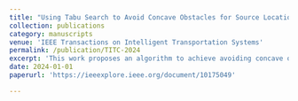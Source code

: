 ```yaml
---
title: "Using Tabu Search to Avoid Concave Obstacles for Source Location"
collection: publications
category: manuscripts
venue: 'IEEE Transactions on Intelligent Transportation Systems'
permalink: /publication/TITC-2024
excerpt: 'This work proposes an algorithm to achieve avoiding concave obsatacles in source location problem.'
date: 2024-01-01
paperurl: 'https://ieeexplore.ieee.org/document/10175049'

---
```

